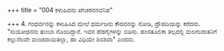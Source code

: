 +++
title = "004 ಕಳುಹಿದನು ಖೇಚರನನವನಿಪ"

+++
4. ಗಂಧರ್ವನನ್ನು ಕಳುಹಿಸಿದ ಮೇಲೆ ಧರ್ಮಜನು ಕೌರವನನ್ನು ನೋಡಿ, ದ್ರೌಪದಿಯನ್ನು ಕರೆದನು. "ಸುಯೋಧನನು  ತುಂಬಾ ನೊಂದಿದ್ದಾನೆ. ಇವನ ಹೆಡಗೈಗಳನ್ನು ಬಿಡಿಸು.  ಹಂಸತೂಲಿಕಾ ತಲ್ಪದಲ್ಲಿ ಮಲಗುವಾತನಿಗೆ ಕಲ್ಲುನೆಲವೇ ಮಂಚವಾಯಿತಲ್ಲಾ, ಹಾ ವಿಧಿಯೇ ಶಿವಶಿವಾ" ಎಂದನು.